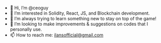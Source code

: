 - 👋 Hi, I’m @ceoguy
- 👀 I’m interested in Solidity, React, JS, and Blockchain development.
- 🌱 I’m always trying to learn something new to stay on top of the game!
- 💞️ I’m looking to make improvements & suggestions on codes that I personally use.
- 📫 How to reach me: ilansofficial@gmail.com   

<!---
Enjoy my git! 
--->
